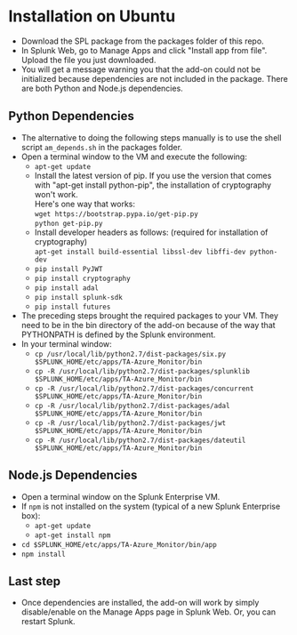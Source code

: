 # Installation on Ubuntu

* Download the SPL package from the packages folder of this repo.
* In Splunk Web, go to Manage Apps and click "Install app from file". Upload the file you just downloaded.
* You will get a message warning you that the add-on could not be initialized because dependencies are not included in the package. There are both Python and Node.js dependencies.

## Python Dependencies
* The alternative to doing the following steps manually is to use the shell script `am_depends.sh` in the packages folder.
* Open a terminal window to the VM and execute the following:
  * `apt-get update`
  * Install the latest version of pip. If you use the version that comes with "apt-get install python-pip", the installation of cryptography won't work.  
    Here's one way that works:  
      `wget https://bootstrap.pypa.io/get-pip.py`  
      `python get-pip.py`  
  * Install developer headers as follows:  (required for installation of cryptography)  
    `apt-get install build-essential libssl-dev libffi-dev python-dev`  
  * `pip install PyJWT`  
  * `pip install cryptography`
  * `pip install adal` 
  * `pip install splunk-sdk` 
  * `pip install futures` 
* The preceding steps brought the required packages to your VM. They need to be in the bin directory of the add-on because of the way that PYTHONPATH is defined by the Splunk environment.  
* In your terminal window:  
  * `cp /usr/local/lib/python2.7/dist-packages/six.py $SPLUNK_HOME/etc/apps/TA-Azure_Monitor/bin`
  * `cp -R /usr/local/lib/python2.7/dist-packages/splunklib $SPLUNK_HOME/etc/apps/TA-Azure_Monitor/bin`
  * `cp -R /usr/local/lib/python2.7/dist-packages/concurrent $SPLUNK_HOME/etc/apps/TA-Azure_Monitor/bin`
  * `cp -R /usr/local/lib/python2.7/dist-packages/adal $SPLUNK_HOME/etc/apps/TA-Azure_Monitor/bin`
  * `cp -R /usr/local/lib/python2.7/dist-packages/jwt $SPLUNK_HOME/etc/apps/TA-Azure_Monitor/bin`
  * `cp -R /usr/local/lib/python2.7/dist-packages/dateutil $SPLUNK_HOME/etc/apps/TA-Azure_Monitor/bin`

## Node.js Dependencies
* Open a terminal window on the Splunk Enterprise VM.
* If `npm` is not installed on the system (typical of a new Splunk Enterprise box):
  * `apt-get update`
  * `apt-get install npm`
* `cd $SPLUNK_HOME/etc/apps/TA-Azure_Monitor/bin/app`
* `npm install`

## Last step
* Once dependencies are installed, the add-on will work by simply disable/enable on the Manage Apps page in Splunk Web. Or, you can restart Splunk.

